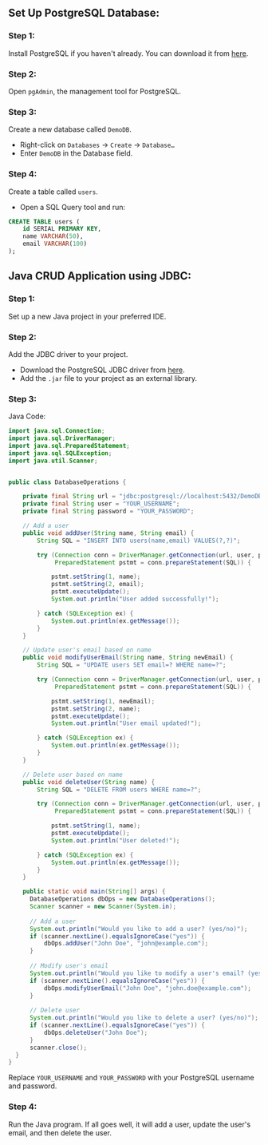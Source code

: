 ## Set Up PostgreSQL Database:

### Step 1: 
Install PostgreSQL if you haven't already. You can download it from [here](https://www.postgresql.org/download/).

### Step 2: 
Open `pgAdmin`, the management tool for PostgreSQL.

### Step 3: 
Create a new database called `DemoDB`.
- Right-click on `Databases` → `Create` → `Database…`
- Enter `DemoDB` in the Database field.

### Step 4: 
Create a table called `users`.
- Open a SQL Query tool and run:
```sql
CREATE TABLE users (
    id SERIAL PRIMARY KEY,
    name VARCHAR(50),
    email VARCHAR(100)
);
```

## Java CRUD Application using JDBC:

### Step 1: 
Set up a new Java project in your preferred IDE.

### Step 2: 
Add the JDBC driver to your project.
- Download the PostgreSQL JDBC driver from [here](https://jdbc.postgresql.org/).
- Add the `.jar` file to your project as an external library.

### Step 3: 
Java Code:
```java
import java.sql.Connection;
import java.sql.DriverManager;
import java.sql.PreparedStatement;
import java.sql.SQLException;
import java.util.Scanner;


public class DatabaseOperations {

    private final String url = "jdbc:postgresql://localhost:5432/DemoDB";
    private final String user = "YOUR_USERNAME";
    private final String password = "YOUR_PASSWORD";

    // Add a user
    public void addUser(String name, String email) {
        String SQL = "INSERT INTO users(name,email) VALUES(?,?)";

        try (Connection conn = DriverManager.getConnection(url, user, password);
             PreparedStatement pstmt = conn.prepareStatement(SQL)) {

            pstmt.setString(1, name);
            pstmt.setString(2, email);
            pstmt.executeUpdate();
            System.out.println("User added successfully!");

        } catch (SQLException ex) {
            System.out.println(ex.getMessage());
        }
    }

    // Update user's email based on name
    public void modifyUserEmail(String name, String newEmail) {
        String SQL = "UPDATE users SET email=? WHERE name=?";

        try (Connection conn = DriverManager.getConnection(url, user, password);
             PreparedStatement pstmt = conn.prepareStatement(SQL)) {

            pstmt.setString(1, newEmail);
            pstmt.setString(2, name);
            pstmt.executeUpdate();
            System.out.println("User email updated!");

        } catch (SQLException ex) {
            System.out.println(ex.getMessage());
        }
    }

    // Delete user based on name
    public void deleteUser(String name) {
        String SQL = "DELETE FROM users WHERE name=?";

        try (Connection conn = DriverManager.getConnection(url, user, password);
             PreparedStatement pstmt = conn.prepareStatement(SQL)) {

            pstmt.setString(1, name);
            pstmt.executeUpdate();
            System.out.println("User deleted!");

        } catch (SQLException ex) {
            System.out.println(ex.getMessage());
        }
    }

    public static void main(String[] args) {
      DatabaseOperations dbOps = new DatabaseOperations();
      Scanner scanner = new Scanner(System.in);
      
      // Add a user
      System.out.println("Would you like to add a user? (yes/no)");
      if (scanner.nextLine().equalsIgnoreCase("yes")) {
          dbOps.addUser("John Doe", "john@example.com");
      }
  
      // Modify user's email
      System.out.println("Would you like to modify a user's email? (yes/no)");
      if (scanner.nextLine().equalsIgnoreCase("yes")) {
          dbOps.modifyUserEmail("John Doe", "john.doe@example.com");
      }
  
      // Delete user
      System.out.println("Would you like to delete a user? (yes/no)");
      if (scanner.nextLine().equalsIgnoreCase("yes")) {
          dbOps.deleteUser("John Doe");
      }
      scanner.close();
  }
}
```

Replace `YOUR_USERNAME` and `YOUR_PASSWORD` with your PostgreSQL username and password.

### Step 4: 
Run the Java program. If all goes well, it will add a user, update the user's email, and then delete the user.
